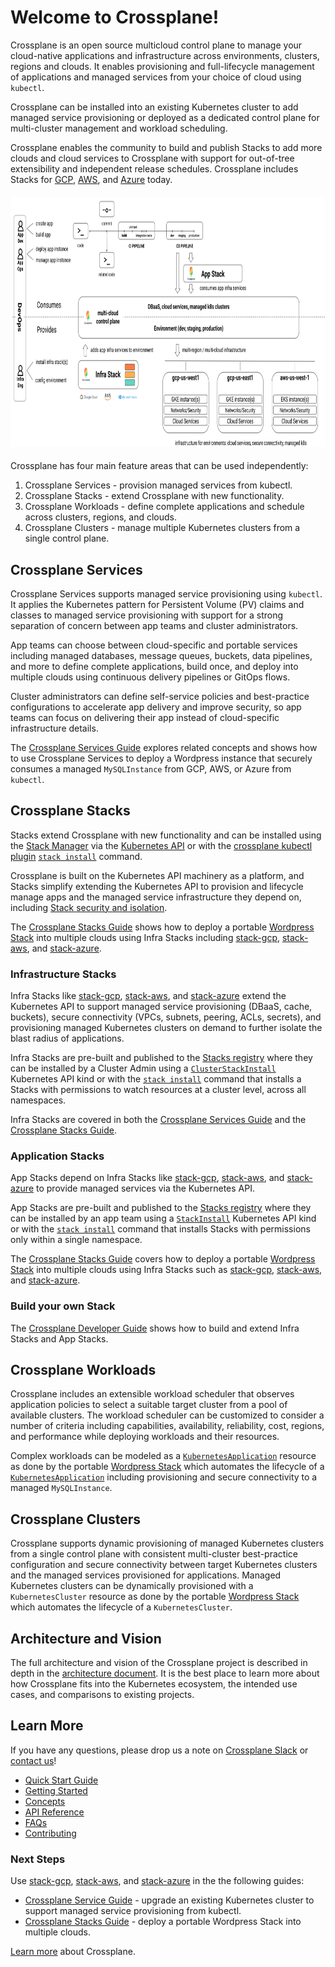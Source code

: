 # Welcome to Crossplane!

Crossplane is an open source multicloud control plane to manage your
cloud-native applications and infrastructure across environments, clusters,
regions and clouds. It enables provisioning and full-lifecycle management
 of applications and managed services from your choice of cloud using `kubectl`.

Crossplane can be installed into an existing Kubernetes cluster to add managed
service provisioning or deployed as a dedicated control plane for multi-cluster
management and workload scheduling.

Crossplane enables the community to build and publish Stacks to add more clouds
and cloud services to Crossplane with support for out-of-tree extensibility and
independent release schedules. Crossplane includes Stacks for [GCP][stack-gcp], 
[AWS][stack-aws], and [Azure][stack-azure] today.

<h4 align="center"><img src="media/crossplane-overview.png" alt="Crossplane"
height="400"></h4>

Crossplane has four main feature areas that can be used independently:
1. Crossplane Services - provision managed services from kubectl.
1. Crossplane Stacks - extend Crossplane with new functionality.
1. Crossplane Workloads - define complete applications and schedule across
   clusters, regions, and clouds.
1. Crossplane Clusters - manage multiple Kubernetes clusters from a single
   control plane.

## Crossplane Services 
Crossplane Services supports managed service provisioning
using `kubectl`. It applies the Kubernetes pattern for Persistent Volume (PV)
claims and classes to managed service provisioning with support for a strong
separation of concern between app teams and cluster administrators. 

App teams can choose between cloud-specific and portable services including
managed databases, message queues, buckets, data pipelines, and more to define
complete applications, build once, and deploy into multiple clouds using
continuous delivery pipelines or GitOps flows. 

Cluster administrators can define self-service policies and best-practice
configurations to accelerate app delivery and improve security, so app teams can
focus on delivering their app instead of cloud-specific infrastructure details.

The [Crossplane Services Guide][services-user-guide] explores related concepts and
shows how to use Crossplane Services to deploy a Wordpress instance that
securely consumes a managed `MySQLInstance` from GCP, AWS, or Azure from
`kubectl`.

## Crossplane Stacks
Stacks extend Crossplane with new functionality and can be
installed using the [Stack
Manager][stacks-manager]
via the [Kubernetes
API][stack-install-docs]
or with the [crossplane kubectl
plugin][crossplane-cli] [`stack install`][crossplane-cli-usage] command.

Crossplane is built on the Kubernetes API machinery as a platform, and Stacks
simplify extending the Kubernetes API to provision and lifecycle manage apps and
the managed service infrastructure they depend on, including [Stack security and
isolation][stack-security-design].

The [Crossplane Stacks Guide][stack-user-guide] shows how to deploy a portable [Wordpress Stack][stack-wordpress-registry]
into multiple clouds using Infra Stacks including
[stack-gcp][stack-gcp], [stack-aws][stack-aws], and [stack-azure][stack-azure].

### Infrastructure Stacks 
Infra Stacks like [stack-gcp][stack-gcp], [stack-aws][stack-aws], and [stack-azure][stack-azure] 
extend the Kubernetes API to support managed service provisioning (DBaaS, cache, buckets), secure
connectivity (VPCs, subnets, peering, ACLs, secrets), and provisioning managed
Kubernetes clusters on demand to further isolate the blast radius of applications. 

Infra Stacks are pre-built and published to the [Stacks
registry][stack-registry] where they can
be installed by a Cluster Admin using a
[`ClusterStackInstall`][stack-install-docs]
Kubernetes API kind or with the [`stack
install`][crossplane-cli-usage] command that
installs a Stacks with permissions to watch resources at a cluster level, across
all namespaces.

Infra Stacks are covered in both the [Crossplane Services
Guide][services-user-guide] and the
[Crossplane Stacks Guide][stack-user-guide].

### Application Stacks 
App Stacks depend on Infra Stacks like
[stack-gcp][stack-gcp], [stack-aws][stack-aws], and [stack-azure][stack-azure]
to provide managed services via the Kubernetes API.

App Stacks are pre-built and published to the [Stacks
registry][stack-registry] where they can
be installed by an app team using a
[`StackInstall`][stack-install-docs]
Kubernetes API kind or with the [`stack
install`][crossplane-cli-usage] command that
installs Stacks with permissions only within a single namespace.

The [Crossplane Stacks Guide][stack-user-guide] covers how to deploy a portable 
[Wordpress Stack][stack-wordpress] into multiple clouds using Infra Stacks such
as [stack-gcp][stack-gcp], [stack-aws][stack-aws], and [stack-azure][stack-azure].

### Build your own Stack 
The [Crossplane Developer Guide][stack-developer-guide] shows how to
build and extend Infra Stacks and App Stacks. 

## Crossplane Workloads 
Crossplane includes an extensible workload scheduler that observes application 
policies to select a suitable target cluster from a pool of available clusters. 
The workload scheduler can be customized to consider a number of criteria including 
capabilities, availability, reliability, cost, regions, and performance while 
deploying workloads and their resources.

Complex workloads can be modeled as a
[`KubernetesApplication`][k8s-app-design]
resource as done by the portable [Wordpress Stack][stack-wordpress] which
automates the lifecycle of a
[`KubernetesApplication`][k8s-app-design]
including provisioning and secure connectivity to a managed `MySQLInstance`.

## Crossplane Clusters 
Crossplane supports dynamic provisioning of managed
Kubernetes clusters from a single control plane with consistent multi-cluster
best-practice configuration and secure connectivity between target Kubernetes
clusters and the managed services provisioned for applications. Managed
Kubernetes clusters can be dynamically provisioned with a `KubernetesCluster`
resource as done by the portable [Wordpress Stack][stack-wordpress] which
automates the lifecycle of a `KubernetesCluster`.

## Architecture and Vision

The full architecture and vision of the Crossplane project is described in depth
in the [architecture document][arch-doc].
It is the best place to learn more about how Crossplane fits into the Kubernetes
ecosystem, the intended use cases, and comparisons to existing projects.

## Learn More
If you have any questions, please drop us a note on [Crossplane Slack][join-crossplane-slack] or [contact us][contact-us]!

* [Quick Start Guide](quick-start.md)
* [Getting Started](getting-started.md)
* [Concepts](concepts.md)
* [API Reference](api.md)
* [FAQs](faqs.md)
* [Contributing](contributing.md)

### Next Steps
Use [stack-gcp][stack-gcp], [stack-aws][stack-aws], and [stack-azure][stack-azure] in the the following guides:
* [Crossplane Service Guide][services-user-guide] - upgrade an existing Kubernetes cluster
  to support managed service provisioning from kubectl.
* [Crossplane Stacks Guide][stack-user-guide] - deploy a portable Wordpress Stack into
  multiple clouds.

[Learn more][learn-more] about Crossplane.

<!-- Named links -->
[services-user-guide]: services-guide.md
[stack-user-guide]: stacks-guide.md
[stack-developer-guide]: developer-guide.md
[stacks-manager]: https://github.com/crossplaneio/crossplane/blob/master/design/design-doc-stacks.md#terminology
[crossplane-cli]: https://github.com/crossplaneio/crossplane-cli
[crossplane-cli-usage]: https://github.com/crossplaneio/crossplane-cli#usage
[stack-security-design]: https://github.com/crossplaneio/crossplane/blob/master/design/one-pager-stacks-security-isolation.md

[stack-wordpress-registry]: https://hub.docker.com/r/crossplane/sample-stack-wordpress
[stack-wordpress]: https://github.com/crossplaneio/sample-stack-wordpress

[stack-gcp]: https://github.com/crossplaneio/stack-gcp
[stack-aws]: https://github.com/crossplaneio/stack-aws
[stack-azure]: https://github.com/crossplaneio/stack-azure
[stack-registry]: https://hub.docker.com/search?q=crossplane&type=image
[stack-install-docs]: https://github.com/crossplaneio/crossplane/blob/master/design/design-doc-stacks.md#installation-flow

[k8s-app-design]: https://github.com/crossplaneio/crossplane/blob/master/design/design-doc-complex-workloads.md#design

[arch-doc]: https://docs.google.com/document/d/1whncqdUeU2cATGEJhHvzXWC9xdK29Er45NJeoemxebo/edit?usp=sharing

[contact-us]: https://github.com/crossplaneio/crossplane#contact
[join-crossplane-slack]: https://slack.crossplane.io
[learn-more]: learn-more.md

